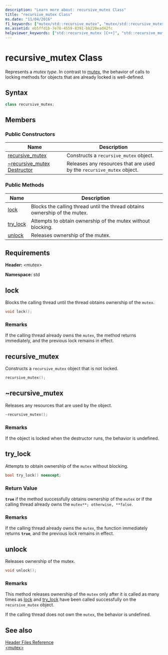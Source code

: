 ```yaml
---
description: "Learn more about: recursive_mutex Class"
title: "recursive_mutex Class"
ms.date: "11/04/2016"
f1_keywords: ["mutex/std::recursive_mutex", "mutex/std::recursive_mutex::recursive_mutex", "mutex/std::recursive_mutex::lock", "mutex/std::recursive_mutex::try_lock", "mutex/std::recursive_mutex::unlock"]
ms.assetid: eb5ffd1b-7e78-4559-8391-bb220ead42fc
helpviewer_keywords: ["std::recursive_mutex [C++]", "std::recursive_mutex [C++], recursive_mutex", "std::recursive_mutex [C++], lock", "std::recursive_mutex [C++], try_lock", "std::recursive_mutex [C++], unlock"]
---
```

# recursive_mutex Class

Represents a *mutex type*. In contrast to [mutex](../standard-library/mutex-class-stl.md), the behavior of calls to locking methods for objects that are already locked is well-defined.

## Syntax

```cpp
class recursive_mutex;
```

## Members

### Public Constructors

|Name|Description|
|----------|-----------------|
|[recursive_mutex](#recursive_mutex)|Constructs a `recursive_mutex` object.|
|[~recursive_mutex Destructor](#dtorrecursive_mutex_destructor)|Releases any resources that are used by the `recursive_mutex` object.|

### Public Methods

|Name|Description|
|----------|-----------------|
|[lock](#lock)|Blocks the calling thread until the thread obtains ownership of the mutex.|
|[try_lock](#try_lock)|Attempts to obtain ownership of the mutex without blocking.|
|[unlock](#unlock)|Releases ownership of the mutex.|

## Requirements

**Header:** \<mutex>

**Namespace:** std

## <a name="lock"></a> lock

Blocks the calling thread until the thread obtains ownership of the `mutex`.

```cpp
void lock();
```

### Remarks

If the calling thread already owns the `mutex`, the method returns immediately, and the previous lock remains in effect.

## <a name="recursive_mutex"></a> recursive_mutex

Constructs a `recursive_mutex` object that is not locked.

```cpp
recursive_mutex();
```

## <a name="dtorrecursive_mutex_destructor"></a>  ~recursive_mutex

Releases any resources that are used by the object.

```cpp
~recursive_mutex();
```

### Remarks

If the object is locked when the destructor runs, the behavior is undefined.

## <a name="try_lock"></a> try_lock

Attempts to obtain ownership of the `mutex` without blocking.

```cpp
bool try_lock() noexcept;
```

### Return Value

**`true`** if the method successfully obtains ownership of the `mutex` or if the calling thread already owns the `mutex**; otherwise, **false`.

### Remarks

If the calling thread already owns the `mutex`, the function immediately returns **`true`**, and the previous lock remains in effect.

## <a name="unlock"></a> unlock

Releases ownership of the mutex.

```cpp
void unlock();
```

### Remarks

This method releases ownership of the `mutex` only after it is called as many times as [lock](#lock) and [try_lock](#try_lock) have been called successfully on the `recursive_mutex` object.

If the calling thread does not own the `mutex`, the behavior is undefined.

## See also

[Header Files Reference](../standard-library/cpp-standard-library-header-files.md)\
[\<mutex>](../standard-library/mutex.md)
